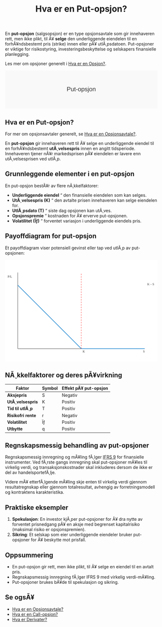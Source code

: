 ﻿---
title: "Hva er en Put-opsjon?"
meta_title: "Hva er en Put-opsjon?"
meta_description: 'En **put-opsjon** (salgsopsjon) er en type opsjonsavtale som gir innehaveren rett, men ikke plikt, til Ã¥ **selge** den underliggende eiendelen til en forhÃ¥nds...'
slug: put-opsjon
type: blog
layout: pages/single
---

En **put-opsjon** (salgsopsjon) er en type opsjonsavtale som gir innehaveren rett, men ikke plikt, til Ã¥ **selge** den underliggende eiendelen til en forhÃ¥ndsbestemt pris (strike) innen eller pÃ¥ utlÃ¸psdatoen. Put-opsjoner er viktige for risikostyring, investeringsbeskyttelse og selskapers finansielle planlegging.

Les mer om opsjoner generelt i [Hva er en Opsjon?](/blogs/regnskap/opsjon "Hva er en Opsjon?").

![Illustrasjon av konseptet put-opsjon](put-opsjon-image.svg)

## Hva er en Put-opsjon?

For mer om opsjonsavtaler generelt, se [Hva er en Opsjonsavtale?](/blogs/regnskap/hva-er-opsjonsavtale "Hva er en Opsjonsavtale?").

En **put-opsjon** gir innehaveren rett til Ã¥ selge en underliggende eiendel til en forhÃ¥ndsbestemt **utÃ¸velsespris** innen en angitt tidsperiode. Innehaveren tjener nÃ¥r markedsprisen pÃ¥ eiendelen er lavere enn utÃ¸velsesprisen ved utlÃ¸p.

## Grunnleggende elementer i en put-opsjon

En put-opsjon bestÃ¥r av flere nÃ¸kkelfaktorer:

* **Underliggende eiendel** “ den finansielle eiendelen som kan selges.
* **UtÃ¸velsespris (K)** “ den avtalte prisen innehaveren kan selge eiendelen for.
* **UtlÃ¸psdato (T)** “ siste dag opsjonen kan utÃ¸ves.
* **Opsjonspremie** “ kostnaden for Ã¥ erverve put-opsjonen.
* **Volatilitet (Ïƒ)** “ forventet variasjon i underliggende eiendels pris.

## Payoffdiagram for put-opsjon

Et payoffdiagram viser potensiell gevinst eller tap ved utlÃ¸p av put-opsjonen:

![Payoffdiagram for put-opsjon](put-opsjon-payoff.svg)

## NÃ¸kkelfaktorer og deres pÃ¥virkning

| Faktor                | Symbol | Effekt pÃ¥ put-opsjon  |
|------------------------|--------|-----------------------|
| **Aksjepris**          | S      | Negativ               |
| **UtÃ¸velsespris**      | K      | Positiv               |
| **Tid til utlÃ¸p**      | T      | Positiv               |
| **Risikofri rente**    | r      | Negativ               |
| **Volatilitet**        | Ïƒ      | Positiv               |
| **Utbytte**            | q      | Positiv               |

## Regnskapsmessig behandling av put-opsjoner

Regnskapsmessig innregning og mÃ¥ling fÃ¸lger [IFRS 9](/blogs/regnskap/hva-er-ifrs "Hva er IFRS?") for finansielle instrumenter. Ved fÃ¸rste gangs innregning skal put-opsjoner mÃ¥les til virkelig verdi, og transaksjonskostnader skal inkluderes dersom de ikke er del av handelsportefÃ¸lje.

Videre mÃ¥ etterfÃ¸lgende mÃ¥ling skje enten til virkelig verdi gjennom resultatregnskap eller gjennom totalresultat, avhengig av forretningsmodell og kontraktens karakteristika.

## Praktiske eksempler

1. **Spekulasjon**: En investor kjÃ¸per put-opsjoner for Ã¥ dra nytte av forventet prisnedgang pÃ¥ en aksje med begrenset kapitalrisiko (maksimal risiko er opsjonspremien).
2. **Sikring**: Et selskap som eier underliggende eiendeler bruker put-opsjoner for Ã¥ beskytte mot prisfall.

## Oppsummering

* En put-opsjon gir rett, men ikke plikt, til Ã¥ selge en eiendel til en avtalt pris.
* Regnskapsmessig innregning fÃ¸lger IFRS 9 med virkelig verdi-mÃ¥ling.
* Put-opsjoner brukes bÃ¥de til spekulasjon og sikring.

## Se ogsÃ¥

* [Hva er en Opsjonsavtale?](/blogs/regnskap/hva-er-opsjonsavtale "Hva er en Opsjonsavtale? Komplett Guide til Opsjoner i Regnskap")
* [Hva er en Call-opsjon?](/blogs/regnskap/call-opsjon "Hva er en Call-opsjon? En Guide til KjÃ¸psopsjoner i Regnskap")
* [Hva er Derivater?](/blogs/regnskap/derivater "Hva er Derivater? En Guide til Derivater i Regnskap")


